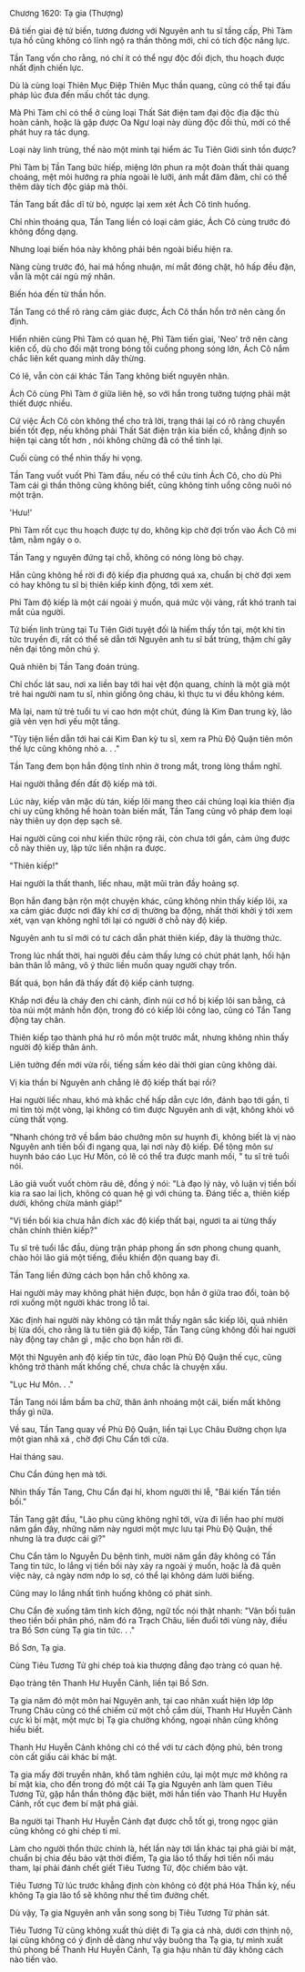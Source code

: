 




Chương 1620: Tạ gia (Thượng)


Đã tiến giai đệ tứ biến, tương đương với Nguyên anh tu sĩ tầng cấp, Phì Tàm tựa hồ cũng không có lĩnh ngộ ra thần thông mới, chỉ có tích độc năng lực.

Tần Tang vốn cho rằng, nó chí ít có thể ngự độc đối địch, thu hoạch được nhất định chiến lực.

Dù là cùng loại Thiên Mục Điệp Thiên Mục thần quang, cũng có thể tại đấu pháp lúc đưa đến mấu chốt tác dụng.

Mà Phì Tàm chỉ có thể ở cùng loại Thất Sát điện tam đại độc địa đặc thù hoàn cảnh, hoặc là gặp được Oa Ngư loại này dùng độc đối thủ, mới có thể phát huy ra tác dụng.

Loại này linh trùng, thế nào một mình tại hiểm ác Tu Tiên Giới sinh tồn được?

Phì Tàm bị Tần Tang bức hiếp, miệng lớn phun ra một đoàn thất thải quang choáng, mệt mỏi hướng ra phía ngoài lè lưỡi, ánh mắt đăm đăm, chỉ có thể thêm dày tích độc giáp mà thôi.

Tần Tang bất đắc dĩ từ bỏ, ngược lại xem xét Ách Cô tình huống.

Chỉ nhìn thoáng qua, Tần Tang liền có loại cảm giác, Ách Cô cùng trước đó không đồng dạng.

Nhưng loại biến hóa này không phải bên ngoài biểu hiện ra.

Nàng cùng trước đó, hai má hồng nhuận, mí mắt đóng chặt, hô hấp đều đặn, vẫn là một cái ngủ mỹ nhân.

Biến hóa đến từ thần hồn.

Tần Tang có thể rõ ràng cảm giác được, Ách Cô thần hồn trở nên càng ổn định.

Hiển nhiên cùng Phì Tàm có quan hệ, Phì Tàm tiến giai, 'Neo' trở nên càng kiên cố, dù cho đối mặt trong bóng tối cuồng phong sóng lớn, Ách Cô nắm chắc liên kết quang minh dây thừng.

Có lẽ, vẫn còn cái khác Tần Tang không biết nguyên nhân.

Ách Cô cùng Phì Tàm ở giữa liên hệ, so với hắn trong tưởng tượng phải mật thiết được nhiều.

Cứ việc Ách Cô còn không thể cho trả lời, trạng thái lại có rõ ràng chuyển biến tốt đẹp, nếu không phải Thất Sát điện trận kia biến cố, khẳng định so hiện tại càng tốt hơn , nói không chừng đã có thể tỉnh lại.

Cuối cùng có thể nhìn thấy hi vọng.

Tần Tang vuốt vuốt Phì Tàm đầu, nếu có thể cứu tỉnh Ách Cô, cho dù Phì Tàm cái gì thần thông cũng không biết, cũng không tính uổng công nuôi nó một trận.

'Hưu!'

Phì Tàm rốt cục thu hoạch được tự do, không kịp chờ đợi trốn vào Ách Cô mi tâm, nằm ngáy o o.

Tần Tang y nguyên đứng tại chỗ, không có nóng lòng bỏ chạy.

Hắn cũng không hề rời đi độ kiếp địa phương quá xa, chuẩn bị chờ đợi xem có hay không tu sĩ bị thiên kiếp kinh động, tới xem xét.

Phì Tàm độ kiếp là một cái ngoài ý muốn, quá mức vội vàng, rất khó tranh tai mắt của người.

Tứ biến linh trùng tại Tu Tiên Giới tuyệt đối là hiếm thấy tồn tại, một khi tin tức truyền đi, rất có thể sẽ dẫn tới Nguyên anh tu sĩ bắt trùng, thậm chí gây nên đại tông môn chú ý.

Quả nhiên bị Tần Tang đoán trúng.

Chỉ chốc lát sau, nơi xa liền bay tới hai vệt độn quang, chính là một già một trẻ hai người nam tu sĩ, nhìn giống ông cháu, kì thực tu vi đều không kém.

Mà lại, nam tử trẻ tuổi tu vi cao hơn một chút, đúng là Kim Đan trung kỳ, lão giả vẻn vẹn hơi yếu một tầng.

"Tùy tiện liền dẫn tới hai cái Kim Đan kỳ tu sĩ, xem ra Phù Độ Quận tiên môn thế lực cũng không nhỏ a. . ."

Tần Tang đem bọn hắn động tĩnh nhìn ở trong mắt, trong lòng thầm nghĩ.

Hai người thẳng đến đất độ kiếp mà tới.

Lúc này, kiếp vân mặc dù tán, kiếp lôi mang theo cái chủng loại kia thiên địa chi uy cũng không hề hoàn toàn biến mất, Tần Tang cũng vô pháp đem loại này thiên uy dọn dẹp sạch sẽ.

Hai người cũng coi như kiến thức rộng rãi, còn chưa tới gần, cảm ứng được cỗ này thiên uy, lập tức liền nhận ra được.

"Thiên kiếp!"

Hai người la thất thanh, liếc nhau, mặt mũi tràn đầy hoảng sợ.

Bọn hắn đang bận rộn một chuyện khác, cũng không nhìn thấy kiếp lôi, xa xa cảm giác được nơi đây khí cơ dị thường ba động, nhất thời khởi ý tới xem xét, vạn vạn không nghĩ tới lại có người ở chỗ này độ kiếp.

Nguyên anh tu sĩ mới có tư cách dẫn phát thiên kiếp, đây là thường thức.

Trong lúc nhất thời, hai người đều cảm thấy lưng có chút phát lạnh, hối hận bản thân lỗ mãng, vô ý thức liền muốn quay người chạy trốn.

Bất quá, bọn hắn đã thấy đất độ kiếp cảnh tượng.

Khắp nơi đều là cháy đen chi cảnh, đỉnh núi cơ hồ bị kiếp lôi san bằng, cả tòa núi một mảnh hỗn độn, trong đó có kiếp lôi công lao, cũng có Tần Tang động tay chân.

Thiên kiếp tạo thành phá hư rõ mồn một trước mắt, nhưng không nhìn thấy người độ kiếp thân ảnh.

Liên tưởng đến mới vừa rồi, tiếng sấm kéo dài thời gian cũng không dài.

Vị kia thần bí Nguyên anh chẳng lẽ độ kiếp thất bại rồi?

Hai người liếc nhau, khó mà khắc chế hấp dẫn cực lớn, đánh bạo tới gần, tỉ mỉ tìm tòi một vòng, lại không có tìm được Nguyên anh di vật, không khỏi vô cùng thất vọng.

"Nhanh chóng trở về bẩm báo chưởng môn sư huynh đi, không biết là vị nào Nguyên anh tiền bối đi ngang qua, lại nơi này độ kiếp. Để tông môn sư huynh báo cáo Lục Hư Môn, có lẽ có thể tra được manh mối, " tu sĩ trẻ tuổi nói.

Lão giả vuốt vuốt chòm râu dê, đồng ý nói: "Là đạo lý này, vô luận vị tiền bối kia ra sao lai lịch, không có quan hệ gì với chúng ta. Đáng tiếc a, thiên kiếp dưới, không chừa mảnh giáp!"

"Vị tiền bối kia chưa hẳn đích xác độ kiếp thất bại, ngươi ta ai từng thấy chân chính thiên kiếp?"

Tu sĩ trẻ tuổi lắc đầu, dùng trận pháp phong ấn sơn phong chung quanh, chào hỏi lão giả một tiếng, điều khiển độn quang bay đi.

Tần Tang liền đứng cách bọn hắn chỗ không xa.

Hai người mảy may không phát hiện được, bọn hắn ở giữa trao đổi, toàn bộ rơi xuống một người khác trong lỗ tai.

Xác định hai người này không có tận mắt thấy ngân sắc kiếp lôi, quả nhiên bị lừa dối, cho rằng là tu tiên giả độ kiếp, Tần Tang cũng không đối hai người này động tay chân gì , mặc cho bọn hắn rời đi.

Một thì Nguyên anh độ kiếp tin tức, đảo loạn Phù Độ Quận thế cục, cũng không trở thành mất khống chế, chưa chắc là chuyện xấu.

"Lục Hư Môn. . ."

Tần Tang nói lầm bầm ba chữ, thân ảnh nhoáng một cái, biến mất không thấy gì nữa.

Về sau, Tần Tang quay về Phù Độ Quận, liền tại Lục Châu Đường chọn lựa một gian nhã xá , chờ đợi Chu Cẩn tới cửa.

Hai tháng sau.

Chu Cẩn đúng hẹn mà tới.

Nhìn thấy Tần Tang, Chu Cẩn đại hỉ, khom người thi lễ, "Bái kiến Tần tiền bối."

Tần Tang gật đầu, "Lão phu cũng không nghĩ tới, vừa đi liền hao phí mười năm gần đây, những năm này ngươi một mực lưu tại Phù Độ Quận, thế nhưng là tra được cái gì?"

Chu Cẩn tâm lo Nguyễn Du bệnh tình, mười năm gần đây không có Tần Tang tin tức, lo lắng vị tiền bối này xảy ra ngoài ý muốn, hoặc là đã quên việc này, cả ngày nơm nớp lo sợ, có thể lại không dám lười biếng.

Cũng may lo lắng nhất tình huống không có phát sinh.

Chu Cẩn đè xuống tâm tình kích động, ngữ tốc nói thật nhanh: "Vãn bối tuân theo tiền bối phân phó, năm đó ra Trạch Châu, liền đuổi tới vùng này, điều tra Bồ Sơn cùng Tạ gia tin tức. . ."

Bồ Sơn, Tạ gia.

Cùng Tiêu Tương Tử ghi chép toà kia thượng đẳng đạo tràng có quan hệ.

Đạo tràng tên Thanh Hư Huyễn Cảnh, liền tại Bồ Sơn.

Tạ gia năm đó một môn hai Nguyên anh, tại cao nhân xuất hiện lớp lớp Trung Châu cũng có thể chiếm cứ một chỗ cắm dùi, Thanh Hư Huyễn Cảnh cực kì bí mật, một mực bị Tạ gia chưởng khống, ngoại nhân cũng không hiểu biết.

Thanh Hư Huyễn Cảnh không chỉ có thể với tư cách động phủ, bên trong còn cất giấu cái khác bí mật.

Tạ gia mấy đời truyền nhân, khổ tâm nghiên cứu, lại một mực mở không ra bí mật kia, cho đến trong đó một cái Tạ gia Nguyên anh làm quen Tiêu Tương Tử, gặp hắn thần thông đặc biệt, mời hắn tiến vào Thanh Hư Huyễn Cảnh, rốt cục đem bí mật phá giải.

Ba người tại Thanh Hư Huyễn Cảnh đạt được chỗ tốt gì, trong ngọc giản cũng không có ghi chép tỉ mỉ.

Làm cho người thổn thức chính là, hết lần này tới lần khác tại phá giải bí mật, chuẩn bị chia đều bảo vật thời điểm, Tạ gia lão tổ thấy hơi tiền nổi máu tham, lại phải đánh chết giết Tiêu Tương Tử, độc chiếm bảo vật.

Tiêu Tương Tử lúc trước khẳng định còn không có đột phá Hóa Thần kỳ, nếu không Tạ gia lão tổ sẽ không như thế tìm đường chết.

Dù vậy, Tạ gia Nguyên anh vẫn song song bị Tiêu Tương Tử phản sát.

Tiêu Tương Tử cũng không xuất thủ diệt đi Tạ gia cả nhà, dưới cơn thịnh nộ, lại cũng không có ý định dễ dàng như vậy buông tha Tạ gia, tự mình xuất thủ phong bế Thanh Hư Huyễn Cảnh, Tạ gia hậu nhân từ đây không cách nào tiến vào.




